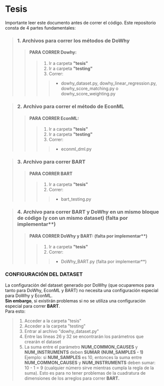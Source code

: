 # **Tesis**
Importante leer este documento antes de correr el código. Este repositorio consta de 4 partes fundamentales:

> ### 1. Archivos para correr los métodos de DoWhy
>> #### PARA CORRER **Dowhy**:
>>> 1. Ir a carpeta **"tesis"**
>>> 2. Ir a carpeta **"testing"**                      
>>> 3. Correr:
  >>>> - dowhy_dataset.py, dowhy_linear_regression.py, dowhy_score_matching.py o dowhy_score_weighting.py
  
> ### 2. Archivo para correr el método de EconML
>> #### PARA CORRER **EconML**:
>>> 1. Ir a carpeta **"tesis"**
>>> 2. Ir a carpeta **"testing"**
>>> 3. Correr:
  >>>> - econml_dml.py

> ### 3. Archivo para correr BART
>> #### PARA CORRER **BART**
>>> 1. Ir a carpeta **"tesis"**
>>> 2. Correr:
  >>>> - bart_testing.py

> ### 4. Archivo para correr BART y DoWhy en un mismo bloque de código (y con un mismo dataset) (falta por implementar**)
>>#### PARA CORRER **DoWhy y BART**: (falta por implementar**)
>>> 1. Ir a carpeta **"tesis"**                  
>>> 2. Correr:
  >>>> - DoWhy_BART.py (falta por implementar**)


### CONFIGURACIÓN DEL DATASET
La configuración del dataset generado por DoWhy (que ocuparemos para tanto para DoWhy, EconML y BART) no necesita una configuración especial para DoWhy y EconML. <br />
**Sin embargo**, si existirán problemas si no se utiliza una configuración especial para correr **BART**. <br />
Para esto:
> 1. Acceder a la carpeta "tesis"
> 2. Acceder a la carpeta "testing"
> 3. Entrar al archivo "dowhy_dataset.py"
> 4. Entre las lineas 26 y 32 se encontrarán los parámetros que crearán el dataset
> 5. La suma entre el parámetro **NUM_COMMON_CAUSES** y **NUM_INSTRUMENTS** deben **SUMAR** **(NUM_SAMPLES - 1)**
> Ejemplo: si **NUM_SAMPLES** es 10, entonces la suma entre **NUM_COMMON_CAUSES** y **NUM_INSTRUMENTS** deben sumar: 10 - 1 = 9 (cualquier número sirve mientras cumpla la regla de la suma). Esto es para no tener problemas de la cuadratura de dimensiones de los arreglos para correr **BART.**
